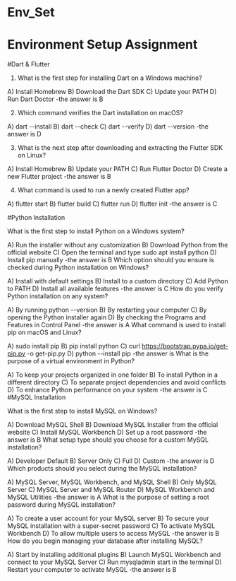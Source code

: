 # Env_Set

# Environment Setup Assignment

#Dart & Flutter

1. What is the first step for installing Dart on a Windows machine?

A) Install Homebrew
B) Download the Dart SDK
C) Update your PATH
D) Run Dart Doctor
-the answer is B

2. Which command verifies the Dart installation on macOS?

A) dart --install
B) dart --check
C) dart --verify
D) dart --version
-the answer is D

3. What is the next step after downloading and extracting the Flutter SDK on Linux?

A) Install Homebrew
B) Update your PATH
C) Run Flutter Doctor
D) Create a new Flutter project
-the answer is B

4. What command is used to run a newly created Flutter app?

A) flutter start
B) flutter build
C) flutter run
D) flutter init
-the answer is C

#Python Installation

What is the first step to install Python on a Windows system?

A) Run the installer without any customization
B) Download Python from the official website
C) Open the terminal and type sudo apt install python
D) Install pip manually
-the answer is B
Which option should you ensure is checked during Python installation on Windows?

A) Install with default settings
B) Install to a custom directory
C) Add Python to PATH
D) Install all available features
-the answer is C
How do you verify Python installation on any system?

A) By running python --version
B) By restarting your computer
C) By opening the Python installer again
D) By checking the Programs and Features in Control Panel
-the answer is A
What command is used to install pip on macOS and Linux?

A) sudo install pip
B) pip install python
C) curl https://bootstrap.pypa.io/get-pip.py -o get-pip.py
D) python --install pip
-the answer is 
What is the purpose of a virtual environment in Python?

A) To keep your projects organized in one folder
B) To install Python in a different directory
C) To separate project dependencies and avoid conflicts
D) To enhance Python performance on your system
-the answer is C
#MySQL Installation

What is the first step to install MySQL on Windows?

A) Download MySQL Shell
B) Download MySQL Installer from the official website
C) Install MySQL Workbench
D) Set up a root password
-the answer is B
What setup type should you choose for a custom MySQL installation?

A) Developer Default
B) Server Only
C) Full
D) Custom
-the answer is D
Which products should you select during the MySQL installation?

A) MySQL Server, MySQL Workbench, and MySQL Shell
B) Only MySQL Server
C) MySQL Server and MySQL Router
D) MySQL Workbench and MySQL Utilities
-the answer is A
What is the purpose of setting a root password during MySQL installation?

A) To create a user account for your MySQL server
B) To secure your MySQL installation with a super-secret password
C) To activate MySQL Workbench
D) To allow multiple users to access MySQL
-the answer is B
How do you begin managing your database after installing MySQL?

A) Start by installing additional plugins
B) Launch MySQL Workbench and connect to your MySQL Server
C) Run mysqladmin start in the terminal
D) Restart your computer to activate MySQL
-the answer is B
